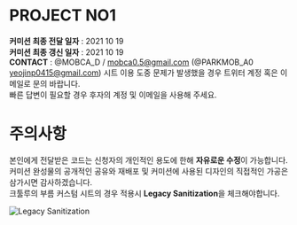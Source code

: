 # PROJECT NO1
**커미션 최종 전달 일자** : 2021 10 19   
**커미션 최종 갱신 일자** : 2021 10 19    
**CONTACT** : @MOBCA_D  / mobca0.5@gmail.com (@PARKMOB_A0  yeojinp0415@gmail.com) 
시트 이용 도중 문제가 발생했을 경우 트위터 계정 혹은 이메일로 문의 바랍니다.     
빠른 답변이 필요할 경우 후자의 계정 및 이메일을 사용해 주세요.   
      
         
            

# 주의사항 

본인에게 전달받은 코드는 신청자의 개인적인 용도에 한해 **자유로운 수정**이 가능합니다.   
커미션 완성물의 공개적인 공유와 재배포 및 커미션에 사용된 디자인의 직접적인 가공은 삼가시면 감사하겠습니다.   
크툴루의 부름 커스텀 시트의 경우 적용시 **Legacy Sanitization**을 체크해야합니다. 
   
      
![Legacy Sanitization](https://i.imgur.com/dKetlgm.png "Legacy Sanitization")
